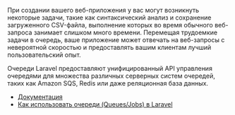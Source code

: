 При создании вашего веб-приложения у вас могут возникнуть некоторые задачи, 
такие как синтаксический анализ и сохранение загруженного CSV-файла, 
выполнение которых во время обычного веб-запроса занимает слишком много времени. 
Перемещая трудоемкие задачи в очередь, ваше приложение может отвечать на веб-запросы 
с невероятной скоростью и предоставлять вашим клиентам лучший пользовательский опыт.

Очереди Laravel предоставляют унифицированный API управления очередями 
для множества различных серверных систем очередей, таких как Amazon SQS, 
Redis или даже реляционная база данных.

[//]: # "materials"

- [Документация](https://laravel.com/docs/10.x/queues#creating-jobs)
- [Как использовать очереди (Queues/Jobs) в Laravel](https://youtu.be/WLSgwJPEIeg)

[//]: # "/materials"
